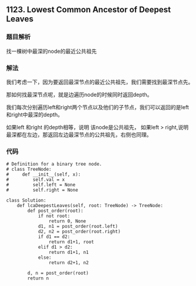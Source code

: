 ## 1123. Lowest Common Ancestor of Deepest Leaves

### 题目解析
找一棵树中最深的node的最近公共祖先

### 解法
我们考虑一下，因为要返回最深节点的最近公共祖先，我们需要找到最深节点先。

那如何找最深节点呢，就是边遍历node的时候同时返回depth。

我们每次分别遍历left和right两个节点以及他们的子节点，我们可以返回的是left和right中最深的depth。

如果left 和right 的depth相等，说明 该node是公共祖先， 如果left > right,说明最深都在左边，那返回左边最深节点的公共祖先，右侧也同理。

### 代码
```
# Definition for a binary tree node.
# class TreeNode:
#     def __init__(self, x):
#         self.val = x
#         self.left = None
#         self.right = None

class Solution:
    def lcaDeepestLeaves(self, root: TreeNode) -> TreeNode:
        def post_order(root):
            if not root:
                return 0, None
            d1, n1 = post_order(root.left)
            d2, n2 = post_order(root.right)
            if d1 == d2:
                return d1+1, root
            elif d1 > d2:
                return d1+1, n1
            else:
                return d2+1, n2
            
        d, n = post_order(root)
        return n
```

